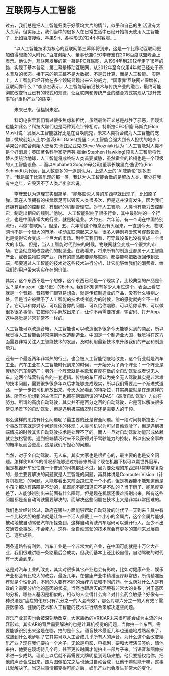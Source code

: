 # 互联网与人工智能 #


   过去，我们总是把人工智能归类于好莱坞大片的情节，似乎和自己的生
活没有太大关系，但实际上，我们当中的很多人在日常生活中已经开始每天使用人工智能了，比如百度搜索、苹果Siri、各种形式的24小时客服……

　　“以人工智能技术为核心的互联网第三幕即将到来，这是一个比移动互联网更加值得想象的大时代。”百度创始人、董事长兼CEO李彦宏在2016百度联盟峰会上表示。他认为，互联网发展的第一幕是PC互联网，从1994年到2012年走了18年的路，实现了基本普及；第二幕是移动互联网，从2012年至今仅用4年就已经处于基本普及的状态。接下来的第三幕不是大数据、不是云计算，而是人工智能。
实际上，人工智能已经开始在多个领域显现出来它的威力。“国家靠‘互联网+’保增长，互联网靠什么？”李彦宏表示，人工智能等前沿技术与传统产业的融合，最终可能彻底改变行业已有的模式和规律，让互联网和传统产业的结合方式实现从“提升效率”向“重构产业”的质变。

　　未来已来，但福祸未定。

　　科幻电影里我们看过很多焦虑和担忧，虽然最终正义总是战胜了邪恶，但现实也能如此么？科技大咖们也是两种观点针锋相对。特斯拉CEO伊隆·马斯克(Elon Musk)说：发展人工智能就好比是在召唤魔鬼，未来人类将会成为人工智能的宠物；微软创始人比尔·盖茨(Bill Gates)提醒：人工智能会强大到令人担忧的地步；苹果公司联合创始人史蒂夫·沃兹尼亚克(Steve Wozniak)认为：人工智能对人类不是个好消息；英国著名科学家斯蒂芬·霍金(Stephen Hawking)预言人工智能将代替人类统治地球，人工智能将成终结人类首要威胁，虽然霍金的轮椅也是一个顶级的人工智能设备……而以Alphabet(Google母公司)董事长埃里克·施密特(Eric Schmidt)为代表，且人数更多的一派则认为，上述人士的“AI威胁论”是多虑了。“我是属于比较乐观的那一类，我认为人工智能会做的是解放人类，至少在我有生之年，它毁灭不了人类。”李彦宏说。

　　李彦宏认为道理其实很简单，“能够毁灭人类的东西早就出现了，比如原子弹。现在人类拥有的核武器足可以毁灭人类很多次，但是这并没有发生，因为我们还拥有最终的控制权，有很好的机制管理它。对于人工智能，人类也有能力去控制它，制定出相应的规则。”他说。
人工智能影响了很多行业，其中最影响的一个行业，也是中国非常大的行业，就是制造业。大约五、六年前，有一个词在中国特别流行，叫做“物联网”。但是，五、六年前这个概念没有火起来，一直到今天，物联网也不是一个很大的市场。移动互联网起来之后，很多人特别喜爱欢可穿戴设备，也是觉得它会变成一个巨大的市场。到今天我们看，可穿戴设备也没有变成一个很大的市场。
但是，当人工智能时代到来的时候，物联网就会变成一个很大的市场，它会彻底地改变我们的制造业。在我看来，将来所有的制造业都属于人工智能产业，或者说物联网产业。所有的商品都要能够联网，都要能够把数据回传到云端，都要通过人工智能的技术对这些技术进行分析，让它能够给我们的消费者、给我们的用户带来实实在在的价值。

   其实，这个东西不是一个想像，这个东西已经是一个现实了。比较典型的产品是什么？是Amazon（亚马逊）的Echo。我们不知道有多少人用过这个，表面上看它就是一个音箱。音箱我们很容易想象，就是传统制造业的产品，没有什么特别之处，但是当它被赋予了人工智能的技术或者能力的时候，你的感觉就完全不一样了。它可以和你对话、可以回答你的问题、可以给你唱歌、可以给你读书，可以做很多很多事情。它把你的手解放出来了，让你不再需要按键、输密码、打开App，这种感觉是非常非常不一样的。

   人工智能可以改造音箱，人工智能也可以改造很多很多今天能够买到的商品，所以我觉得人工智能会非常深刻地改造制造业。中国是一个制造业大国，我觉得在这方面需要非常关注人工智能技术的发展，及时利用最新技术来升级我们的产品和制造能力。

   还有一个最近两年非常热的行业，也会被人工智能彻底地改变，这个行业就是汽车工业。汽车工业在人工智能时代到来的时候，一开始分为了两个阵营：一个阵营是传统的汽车制造厂；另外一个阵营就是谷歌和百度在做的全自动驾驶或者说无人车。这两个阵营各有各的一套逻辑。传统的车厂都认为完全无人驾驶其实是非常难的技术问题，需要很多很多年以后才能够变成现实，所以我们需要走一个渐进式道路，一步一步把司机解放出来。今天大家看到的特斯拉，其实典型就是在走这样的路。所有你能想到的主流车厂也都在朝着所谓的“ADAS”（高度自动驾驶）方向在努力。所谓的高度自动驾驶，其实并不是百分之百的自动驾驶，它是可以解决很多常见场景下的自动驾驶，但是遇到极端情况时它还是需要人的干预。

   那么这样的思路有什么问题呢？最主要的还是安全问题。前一段时间特斯拉出了一个事故其实就是这个问题具体的体现：人类司机以为可以自动驾驶了，但是遇到极端情况的时候其实自动驾驶技术是处理不了的。而人一旦对自动驾驶功能形成依赖就会放松警惕，遇到极端情况时来不及获得对于驾驶能力的控制，所以出安全事故的概率反而会更高。这是我们所担心的问题。

   当然，对于全自动驾驶、无人车，其实大家也是很担心的，最主要的也是安全问题。怎样使100%的情况都能够通过机器来处理？现在机器下棋可以赢世界冠军，但是机器开车恐怕连一个普通的司机都比不过。因为要处理的东西是非常非常复杂的，最主要要解决的问题就是人工智能的问题，再具体讲是Computer Vision（计算机视觉）的问题。人能够看出来前面跑过来一个小孩，但是机器能不能知道他是小孩？那边有路障是不动的，机器能不能知道它不是不动的？当下雨了、能见度变差了，人能够辨别出来前面有什么障碍，但是现在机器还很难辨别出来。所有这些问题都是全自动驾驶需要解决的，而解决这些问题在技术上又是非常非常困难的。

   我们也曾经讨论过，政府在哪些方面能够帮助自动驾驶的时代早一天到来？其中有一个比较大胆的想法就是让每一个活人都戴上一个小小的金属片，这个金属片能够被动地被自动驾驶汽车所探查到，这样自动驾驶汽车起码可以避开行人，至少不出交通安全事故、不会死人。这样，全自动驾驶的技术就会有更多的空间来发展自己、逐步成熟。

   两条道路各有利弊。汽车工业是一个非常大的产业，在中国可能就是十万亿大产业，我们很难讲哪一条路最后会成功，但我们基本上还比较自信，自动驾驶的时代有一天会到来。

   这是对汽车工业的改变，其实对很多其它产业也会有影响，比如对健康产业、娱乐产业都会有比较大的改变。最近几年，在健康产业中精准医疗非常热，所谓精准医疗就是个性化的，不同的人要有不同的治疗方法和不同的药。什么药对什么人是有效的？需要分析他的基因的状况，当然也跟后天的环境有非常大的关系；对于基因的分析，哪些人基因是相似的，相似的人会得什么病？对什么药会敏感？好像有一种说法是“癌症的化疗只有六分之一的人会有效”，那么对哪六分之一的人有效？需要医学的、健康的技术和人工智能的技术进行结合来解决这些问题。

   娱乐产业其实也会被深刻地改变，大家熟悉的VR和AR未来很可能会成为主流的内容形式。其实AR的背后需要解决的也是计算机视觉的问题，当你拍一个东西，需要能够识别出来这是在哪，拍的是什么。语音技术最近几年也迅速地成熟起来了，成熟到什么地步呢？它其实可以人工合成几乎所有人的声音。为什么这个会改变娱乐产业？现在我们要拍一个片子，无论是电影、电视剧，要和大牌演员签约、请他来拍，他要在现场待几个月，甚至更长时间才能拍出一部片子来。当语音和图像技术进一步成熟，理论上以后就不再需要大牌明星到现场来拍。他只要授权给你，把他的声音合成出来，照片图像拍完之后也通过自动合成，让他干嘛就能干嘛，这事儿就解决了。当这些事情都变得可能之后，娱乐产业也会发生非常大的变化。
